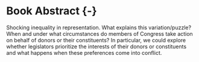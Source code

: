 # Book Abstract {-}
Shocking inequality in representation. What explains this variation/puzzle? When and under what circumstances do members of Congress take action on behalf of donors or their constituents? In particular, we could explore whether legislators prioritize the interests of their donors or constituents and what happens when these preferences come into conflict.
